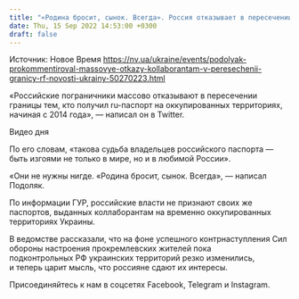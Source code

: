 ```yaml
---
title: "«Родина бросит, сынок. Всегда». Россия отказывает в пересечении границы получившим паспорт РФ на оккупированных территориях — Подоляк"
date: Thu, 15 Sep 2022 14:53:00 +0300
draft: false
---
```

Источник: Новое Время https://nv.ua/ukraine/events/podolyak-prokommentiroval-massovye-otkazy-kollaborantam-v-peresechenii-granicy-rf-novosti-ukrainy-50270223.html


«Российские пограничники массово отказывают в пересечении границы тем, кто получил ru-паспорт на оккупированных территориях, начиная с 2014 года», — написал он в Twitter.

 Видео дня   

По его словам, «такова судьба владельцев российского паспорта — быть изгоями не только в мире, но и в любимой России».

«Они не нужны нигде. «Родина бросит, сынок. Всегда», — написал Подоляк.

По информации ГУР, российские власти не признают своих же паспортов, выданных коллаборантам на временно оккупированных территориях Украины.

 В ведомстве рассказали, что на фоне успешного контрнаступления Сил обороны настроения прокремлевских жителей пока подконтрольных РФ украинских территорий резко изменились, и теперь царит мысль, что россияне сдают их интересы.

Присоединяйтесь к нам в соцсетях Facebook, Telegram и Instagram.
